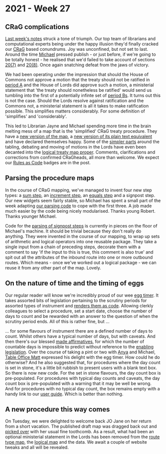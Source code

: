 # 2021 - Week 27

## CRaG complications

[Last week's notes](https://ukparliament.github.io/ontologies/meta/weeknotes/2021/26/) struck a tone of triumph. Our top team of librarians and computational experts being under the happy illusion they'd finally cracked our [CRaG](https://www.legislation.gov.uk/ukpga/2010/25/contents) based conundrums. Joy was unconfined, but not set to last. Around the time [Michael](https://twitter.com/fantasticlife) pressed publish - or just before, if we're going to be totally honest - he realised that we'd failed to take account of sections [ 20(7)](https://www.legislation.gov.uk/ukpga/2010/25/section/20#section-20-7) and [20(8)](https://www.legislation.gov.uk/ukpga/2010/25/section/20#section-20-8). Once again snatching defeat from the jaws of victory.

We had been operating under the impression that should the House of Commons not approve a motion that the treaty should not be ratified in [period A](https://www.legislation.gov.uk/ukpga/2010/25/section/20#section-20-2) and the House of Lords did approve such a motion, a ministerial statement that 'the treaty should nonetheless be ratified' would send us tumbling into the first of a potentially infinte set of [period Bs](https://www.legislation.gov.uk/ukpga/2010/25/section/20#section-20-5). It turns out this is not the case. Should the Lords resolve against ratification and the Commons not, a ministerial statement is all it takes to make ratification possible. This simplifies matters considerably. For some definition of 'simplifies' and 'considerably'.

This led to Librarian Jayne and Michael spending more time in the brain melting mess of a map that is the 'simplified' CRaG treaty procedure. They have a [new version of the map](https://ukparliament.github.io/ontologies/procedure/flowcharts/crag-treaties/logic-gates/redux/redux.pdf),  a [new version of its plain text equivalent](https://ukparliament.github.io/ontologies/procedure/flowcharts/crag-treaties/logic-gates/redux/) and have declared themselves happy. Some of the [simpler parts](https://trello.com/c/bCq9iuBR/131-remap-treaties) around the tabling, debating and moving of motions in the Lords have even been decanted into the [logical treaty map proper](https://ukparliament.github.io/ontologies/procedure/flowcharts/crag-treaties/logic-gates/crag-treaties.pdf). Comments, clarifications and corrections from confirmed CRaGheads, all more than welcome. We expect our [Rules as Code](https://oecd-opsi.org/projects/rulesascode/) badges are in the post.

## Parsing the procedure maps

In the course of CRaG mapping, we've managed to invent four new step types: a [sum step](https://api.parliament.uk/procedures/comments/sum_step.rb.html), an [increment step](https://api.parliament.uk/procedures/comments/increment_step.rb.html), an [equals step](https://api.parliament.uk/procedures/comments/equals_step.rb.html) and a signpost step. Our new widgets seem fairly stable, so Michael has spent a small part of the week adapting [our parsing code](https://api.parliament.uk/procedures/meta/comments) to cope with the first three. A job made much easier by the code being nicely modularised. Thanks young Robert. Thanks younger Michael.

Code for the [parsing of signpost steps](https://trello.com/c/ALIjQdvs/145-add-code-to-parse-routes-from-signpost-steps) is currently in pieces on the floor of Michael's machine. It should be trivial because they don't really do anything. They were invented in the course of our mapping, to wrap up sets of arithmetic and logical operators into one reusable package. They take a single input from a chain of preceding steps, decorate them with a comment to say 'if the input to this is true, this comment is also true' and spit out all the attributes of the inbound route into one or more outbound routes. Which means - once we've worked out a logical package - we can reuse it from any other part of the map. Lovely.

## On the nature of time and the timing of eggs

Our regular reader will know we're incredibly proud of our wee [egg timer](https://parliament-calendar.herokuapp.com/). It takes assorted bits of legislation pertaining to the scrutiny periods for assorted types of instrument and [renders them as code](https://parliament-calendar.herokuapp.com/meta/comments). Allowing clerkly colleagues to select a procedure, set a start date, choose the number of days to count and be rewarded with an answer to the question of when the scrutiny period ends. All of this is rather fine, but ...

... for some flavours of instrument there are a defined number of days to count. Whilst others have a typical number of days, but with caveats. And then there's our blessed [made affirmatives](https://ukparliament.github.io/ontologies/procedure/flowcharts/sis/logic-gates/made-affirmative.pdf), for which the number of countable days is impossible to predict without reference to the [enabling legislation](https://en.wikipedia.org/wiki/Enabling_act#United_Kingdom). Over the course of taking a pint or two with [Anya](https://twitter.com/bitten_) and Michael, [Table Office Matt](https://twitter.com/MattKorris) expressed his delight with the egg timer. How could he do otherwise? And he also suggested that, for procedures where the day count is set in stone, it's a little bit rubbish to present users with a blank text box. So there is now new code. For the set in stone flavours, the day count box is pre-populated. For procedures with typical day counts and caveats, the day count box is pre-populated with a warning that it may be well be wrong. And for procedures with no typical day count, the box remains empty with a handy link to our [user guide](https://parliament-calendar.herokuapp.com/meta/using). Which is better than nothing.

## A new procedure this way comes

On Tuesday, we were delighted to welcome back JO Jane on her return from a short vacation. The published draft map was dragged back out and [picked over](https://trello.com/c/F1etoEdn/26-edits-to-procedure-maps-from-jw) with her usual fine toothcomb. As a result, what had been an optional ministerial statement in the Lords has been removed from the [route type map](https://ukparliament.github.io/ontologies/procedure/flowcharts/published-drafts-under-euwa/published-drafts-under-euwa.pdf), the [logical map](https://ukparliament.github.io/ontologies/procedure/flowcharts/published-drafts-under-euwa/logic-gates/published-drafts-under-euwa.pdf) and the data. We await a couple of website tweaks and all will be revealed.


